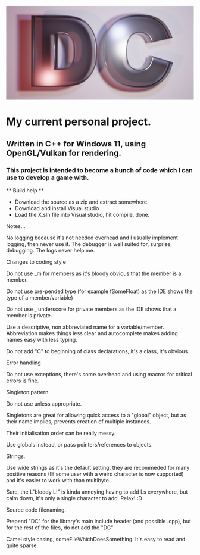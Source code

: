 ![X project logo. Two letters D and C, extruded slightly and placed against a quad within the 3D application Blender.](https://github.com/DavidCradock/DC/blob/51c30954811147e2ef6a3bb882f0f1131df434be/github_images/github_social_image.png)
# My current personal project.
## Written in C++ for Windows 11, using OpenGL/Vulkan for rendering.
### This project is intended to become a bunch of code which I can use to develop a game with.
** Build help **
- Download the source as a zip and extract somewhere.
- Download and install Visual studio
- Load the X.sln file into Visual studio, hit compile, done.

Notes...

No logging because it's not needed overhead and I usually implement logging, then never use it. The debugger is well suited for, surprise, debugging. The logs never help me.

Changes to coding style

Do not use _m for members as it's bloody obvious that the member is a member.

Do not use pre-pended type (for example fSomeFloat) as the IDE shows the type of a member/variable)

Do not use _ underscore for private members as the IDE shows that a member is private.

Use a descriptive, non abbreviated name for a variable/member. Abbreviation makes things less clear and autocomplete makes adding names easy with less typing.

Do not add "C" to beginning of class declarations, it's a class, it's obvious.


Error handling

Do not use exceptions, there's some overhead and using macros for critical errors is fine.

Singleton pattern.

Do not use unless appropriate.

Singletons are great for allowing quick access to a "global" object, but as their name implies, prevents creation of multiple instances.

Their initialisation order can be really messy.

Use globals instead, or pass pointers/references to objects.

Strings.

Use wide strings as it's the default setting, they are recommeded for many positive reasons (IE some user with a weird character is now supported) and it's easier to work with than multibyte.

Sure, the L"bloody L!" is kinda annoying having to add Ls everywhere, but calm down, it's only a single character to add. Relax! :D

Source code filenaming.

Prepend "DC" for the library's main include header (and possible .cpp), but for the rest of the files, do not add the "DC"

Camel style casing, someFileWhichDoesSomething. It's easy to read and quite sparse.


